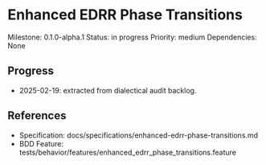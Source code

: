 # Enhanced EDRR Phase Transitions
Milestone: 0.1.0-alpha.1
Status: in progress
Priority: medium
Dependencies: None

## Progress
- 2025-02-19: extracted from dialectical audit backlog.

## References
- Specification: docs/specifications/enhanced-edrr-phase-transitions.md
- BDD Feature: tests/behavior/features/enhanced_edrr_phase_transitions.feature
